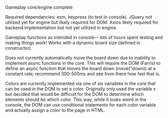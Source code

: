 Gameplay core/engine complete

Required dependancies: esm, keypress (to test in console). 
JQuery not utilized yet for engine but likely required for DOM. Axios likely required for backend implementation but not yet utilized in engine.

Gameplay functions as intended in console-- lots of hours spent testing and making things work! Works with a dynamic board size (defined in constructor).

Does not currently automatically move the board down due to inability to implement async functions in the core. This will require the DOM (Farris) to define an async function that moves the board down (move("down)) at a constant rate; recommend 300-500ms and see from there how fast that is.

Colors are currently implemented via one of six variables in the core that can be used in the DOM to set a color. Originally only used the variable x but decided that would be difficult for the DOM to determine which elements should be which color. This way, while it looks weird in the console, the DOM can use conditional statements for each color variable and actually assign a color to the page in HTML.
